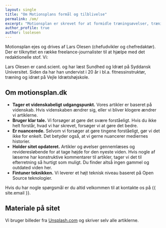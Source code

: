 ```yaml
---
layout: single
title: "Om Motionsplans formål og tilblivelse"
permalink: /om/
excerpt: "Motionsplan er skrevet for at formidle træningsøvelser, træningsprogrammer og viden om træning."
author_profile: true
author: lsolesen
---
```


Motionsplan ejes og drives af Lars Olesen (chefudvikler og chefredaktør). Der er tilknyttet en række freelance-journalister til at hjælpe med det redaktionelle stof. Vi:

Lars Olesen er cand.scient. og har læst Sundhed og Idræt på Syddansk Universitet. Siden da har han undervist i 20 år i bl.a. fitnessinstruktør, træning og idræt på Vejle Idrætshøjskole.

## Om motionsplan.dk

- **Tager et videnskabeligt udgangspunkt.** Vores artikler er baseret på videnskab. Hvis videnskaben ændrer sig, eller vi bliver klogere ændrer vi artiklerne.
- **Bruger klar tale.** Vi forsøger at gøre det svære forståeligt. Hvis du ikke helt forstår, hvad vi har skrevet, forsøger vi at gøre det bedre.
- **Er nuancerede.** Selvom vi forsøger at gøre tingene forståeligt, gør vi det ikke for enkelt. Det betyder også, at vi gerne nuancerer mediernes historier.
- **Holder sitet opdateret.** Artikler og øvelser gennemlæses og revideresløbende for at tage højde for den nyeste viden. Hvis nogle af læserne har konstruktive kommentarer til artikler, tager vi det til efterretning så hurtigt som muligt. Du finder altså ingen gammel og outdated viden her.
- **Fintuner teknikken.** Vi leverer et højt teknisk niveau baseret på Open Source teknologier.

Hvis du har nogle spørgsmål er du altid velkommen til at kontakte os på {{ site.email }}.

## Materiale på sitet

Vi bruger billeder fra [Unsplash.com](https://unsplash.com/) og skriver selv alle artiklerne.
